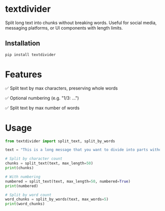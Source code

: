 # textdivider

Split long text into chunks without breaking words. Useful for social media, messaging platforms, or UI components with length limits.

## Installation

```bash
pip install textdivider
```

# Features

✅ Split text by max characters, preserving whole words

✅ Optional numbering (e.g. "1/3: ...")

✅ Split text by max number of words

# Usage

```python
from textdivider import split_text, split_by_words

text = "This is a long message that you want to divide into parts without cutting words in the middle."

# Split by character count
chunks = split_text(text, max_length=50)
print(chunks)

# With numbering
numbered = split_text(text, max_length=50, numbered=True)
print(numbered)

# Split by word count
word_chunks = split_by_words(text, max_words=5)
print(word_chunks)

```
